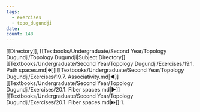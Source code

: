 ```yaml
---
tags:
  - exercises
  - topo_dugundji
date: 
count: 148
---
```

[[Directory]], [[Textbooks/Undergraduate/Second Year/Topology Dugundji/Topology Dugundji|Subject Directory]]
[[Textbooks/Undergraduate/Second Year/Topology Dugundji/Exercises/19.1. Path spaces.md|🞀🞀]] [[Textbooks/Undergraduate/Second Year/Topology Dugundji/Exercises/19.7. Associativity.md|◀]] [[Textbooks/Undergraduate/Second Year/Topology Dugundji/Exercises/20.1. Fiber spaces.md|▶]] [[Textbooks/Undergraduate/Second Year/Topology Dugundji/Exercises/20.1. Fiber spaces.md|🞂🞂]]
1. 